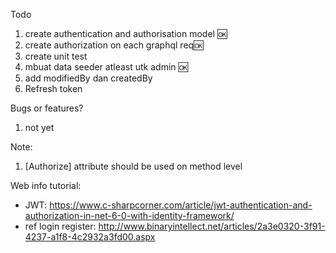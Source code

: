 Todo
1. create authentication and authorisation model 🆗
2. create authorization on each graphql req🆗
3. create unit test
4. mbuat data seeder atleast utk admin 🆗
5. add modifiedBy dan createdBy
6. Refresh token

Bugs or features?
1. not yet

Note:
1. [Authorize] attribute should be used on method level

Web info tutorial:
- JWT: https://www.c-sharpcorner.com/article/jwt-authentication-and-authorization-in-net-6-0-with-identity-framework/ 
- ref login register: http://www.binaryintellect.net/articles/2a3e0320-3f91-4237-a1f8-4c2932a3fd00.aspx